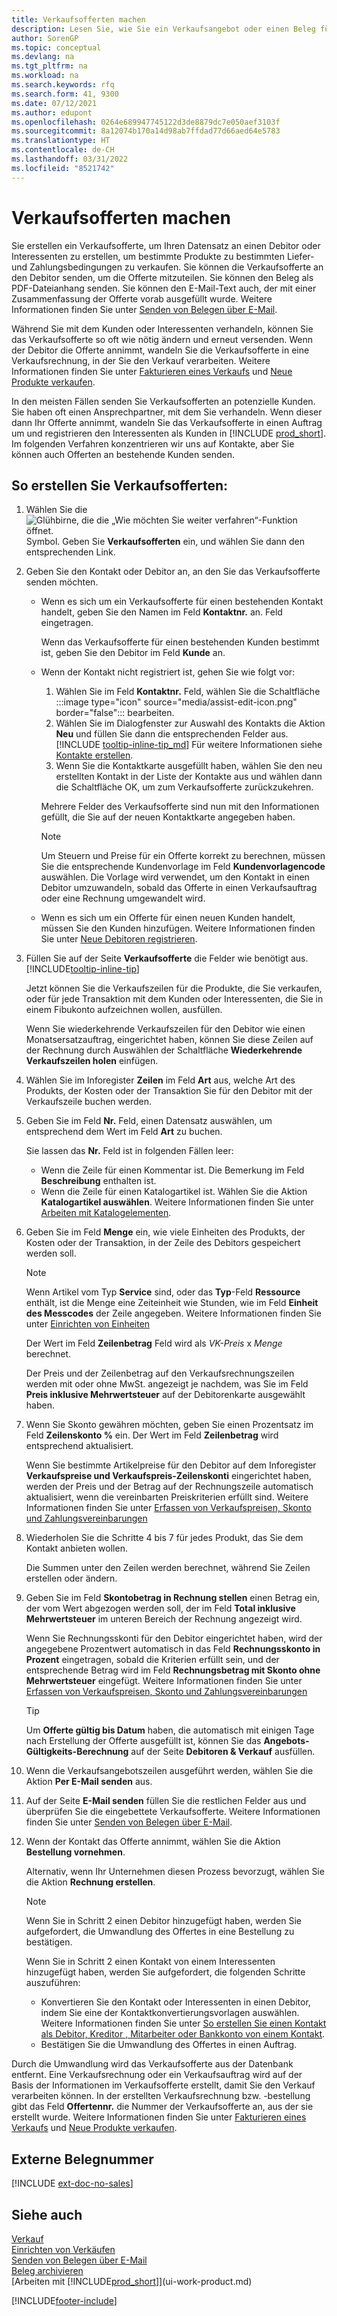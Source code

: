 ```yaml
---
title: Verkaufsofferten machen
description: Lesen Sie, wie Sie ein Verkaufsangebot oder einen Beleg für eine Angebotsanfrage (RFQ) erstellen, um Ihr Angebot an einen Debitor oder Interessenten zum Verkauf von Produkten zu bestimmten Bedingungen zu erstellen.
author: SorenGP
ms.topic: conceptual
ms.devlang: na
ms.tgt_pltfrm: na
ms.workload: na
ms.search.keywords: rfq
ms.search.form: 41, 9300
ms.date: 07/12/2021
ms.author: edupont
ms.openlocfilehash: 0264e689947745122d3de8879dc7e050aef3103f
ms.sourcegitcommit: 8a12074b170a14d98ab7ffdad77d66aed64e5783
ms.translationtype: HT
ms.contentlocale: de-CH
ms.lasthandoff: 03/31/2022
ms.locfileid: "8521742"
---
```

# <a name="make-sales-quotes"></a>Verkaufsofferten machen

Sie erstellen ein Verkaufsofferte, um Ihren Datensatz an einen Debitor oder Interessenten zu erstellen, um bestimmte Produkte zu bestimmten Liefer- und Zahlungsbedingungen zu verkaufen. Sie können die Verkaufsofferte an den Debitor senden, um die Offerte mitzuteilen. Sie können den Beleg als PDF-Dateianhang senden. Sie können den E-Mail-Text auch, der mit einer Zusammenfassung der Offerte vorab ausgefüllt wurde. Weitere Informationen finden Sie unter [Senden von Belegen über E-Mail](ui-how-send-documents-email.md).

Während Sie mit dem Kunden oder Interessenten verhandeln, können Sie das Verkaufsofferte so oft wie nötig ändern und erneut versenden. Wenn der Debitor die Offerte annimmt, wandeln Sie die Verkaufsofferte in eine Verkaufsrechnung, in der Sie den Verkauf verarbeiten. Weitere Informationen finden Sie unter [Fakturieren eines Verkaufs](sales-how-invoice-sales.md) und [Neue Produkte verkaufen](sales-how-sell-products.md).

In den meisten Fällen senden Sie Verkaufsofferten an potenzielle Kunden. Sie haben oft einen Ansprechpartner, mit dem Sie verhandeln. Wenn dieser dann Ihr Offerte annimmt, wandeln Sie das Verkaufsofferte in einen Auftrag um und registrieren den Interessenten als Kunden in [!INCLUDE [prod_short](includes/prod_short.md)]. Im folgenden Verfahren konzentrieren wir uns auf Kontakte, aber Sie können auch Offerten an bestehende Kunden senden.  

## <a name="to-create-a-sales-quote"></a>So erstellen Sie Verkaufsofferten:

1. Wählen Sie die ![Glühbirne, die die „Wie möchten Sie weiter verfahren“-Funktion öffnet.](media/ui-search/search_small.png "Tell me-Funktion") Symbol. Geben Sie **Verkaufsofferten** ein, und wählen Sie dann den entsprechenden Link.
2. Geben Sie den Kontakt oder Debitor an, an den Sie das Verkaufsofferte senden möchten.

    - Wenn es sich um ein Verkaufsofferte für einen bestehenden Kontakt handelt, geben Sie den Namen im Feld **Kontaktnr.** an. Feld eingetragen.  

        Wenn das Verkaufsofferte für einen bestehenden Kunden bestimmt ist, geben Sie den Debitor im Feld **Kunde** an.
    - Wenn der Kontakt nicht registriert ist, gehen Sie wie folgt vor:

        1. Wählen Sie im Feld **Kontaktnr.** Feld, wählen Sie die Schaltfläche :::image type="icon" source="media/assist-edit-icon.png" border="false"::: bearbeiten.
        2. Wählen Sie im Dialogfenster zur Auswahl des Kontakts die Aktion **Neu** und füllen Sie dann die entsprechenden Felder aus. [!INCLUDE [tooltip-inline-tip_md](includes/tooltip-inline-tip_md.md)] Für weitere Informationen siehe [Kontakte erstellen](marketing-create-contact-companies.md).  
        3. Wenn Sie die Kontaktkarte ausgefüllt haben, wählen Sie den neu erstellten Kontakt in der Liste der Kontakte aus und wählen dann die Schaltfläche OK, um zum Verkaufsofferte zurückzukehren.

        Mehrere Felder des Verkaufsofferte sind nun mit den Informationen gefüllt, die Sie auf der neuen Kontaktkarte angegeben haben.

        > [!NOTE]
        > Um Steuern und Preise für ein Offerte korrekt zu berechnen, müssen Sie die entsprechende Kundenvorlage im Feld **Kundenvorlagencode** auswählen. Die Vorlage wird verwendet, um den Kontakt in einen Debitor umzuwandeln, sobald das Offerte in einen Verkaufsauftrag oder eine Rechnung umgewandelt wird.
    -  Wenn es sich um ein Offerte für einen neuen Kunden handelt, müssen Sie den Kunden hinzufügen. Weitere Informationen finden Sie unter [Neue Debitoren registrieren](sales-how-register-new-customers.md).  

3. Füllen Sie auf der Seite **Verkaufsofferte** die Felder wie benötigt aus. [!INCLUDE[tooltip-inline-tip](includes/tooltip-inline-tip_md.md)]  

    Jetzt können Sie die Verkaufszeilen für die Produkte, die Sie verkaufen, oder für jede Transaktion mit dem Kunden oder Interessenten, die Sie in einem Fibukonto aufzeichnen wollen, ausfüllen.  

    Wenn Sie wiederkehrende Verkaufszeilen für den Debitor wie einen Monatsersatzauftrag, eingerichtet haben, können Sie diese Zeilen auf der Rechnung durch Auswählen der Schaltfläche **Wiederkehrende Verkaufszeilen holen** einfügen.  

4. Wählen Sie im Inforegister **Zeilen** im Feld **Art** aus, welche Art des Produkts, der Kosten oder der Transaktion Sie für den Debitor mit der Verkaufszeile buchen werden.
5. Geben Sie im Feld **Nr.** Feld, einen Datensatz auswählen, um entsprechend dem Wert im Feld **Art** zu buchen.

    Sie lassen das **Nr.** Feld ist in folgenden Fällen leer:
    - Wenn die Zeile für einen Kommentar ist. Die Bemerkung im Feld **Beschreibung** enthalten ist.
    - Wenn die Zeile für einen Katalogartikel ist. Wählen Sie die Aktion **Katalogartikel auswählen**. Weitere Informationen finden Sie unter [Arbeiten mit Katalogelementen](inventory-how-work-nonstock-items.md).

6. Geben Sie im Feld **Menge** ein, wie viele Einheiten des Produkts, der Kosten oder der Transaktion, in der Zeile des Debitors gespeichert werden soll.

    > [!NOTE]  
    >  Wenn Artikel vom Typ **Service** sind, oder das **Typ**-Feld **Ressource** enthält, ist die Menge eine Zeiteinheit wie Stunden, wie im Feld **Einheit des Messcodes** der Zeile angegeben. Weitere Informationen finden Sie unter [Einrichten von Einheiten](inventory-how-setup-units-of-measure.md)

    Der Wert im Feld **Zeilenbetrag** Feld wird als *VK-Preis* x *Menge* berechnet.  

    Der Preis und der Zeilenbetrag auf den Verkaufsrechnungszeilen werden mit oder ohne MwSt. angezeigt je nachdem, was Sie im Feld **Preis inklusive Mehrwertsteuer** auf der Debitorenkarte ausgewählt haben.  
7. Wenn Sie Skonto gewähren möchten, geben Sie einen Prozentsatz im Feld **Zeilenskonto %** ein. Der Wert im Feld **Zeilenbetrag** wird entsprechend aktualisiert.  

    Wenn Sie bestimmte Artikelpreise für den Debitor auf dem Inforegister **Verkaufspreise und Verkaufspreis-Zeilenskonti** eingerichtet haben, werden der Preis und der Betrag auf der Rechnungszeile automatisch aktualisiert, wenn die vereinbarten Preiskriterien erfüllt sind. Weitere Informationen finden Sie unter [Erfassen von Verkaufspreisen, Skonto und Zahlungsvereinbarungen](sales-how-record-sales-price-discount-payment-agreements.md)  
8. Wiederholen Sie die Schritte 4 bis 7 für jedes Produkt, das Sie dem Kontakt anbieten wollen.

    Die Summen unter den Zeilen werden berechnet, während Sie Zeilen erstellen oder ändern.  
9. Geben Sie im Feld **Skontobetrag in Rechnung stellen** einen Betrag ein, der vom Wert abgezogen werden soll, der im Feld **Total inklusive Mehrwertsteuer** im unteren Bereich der Rechnung angezeigt wird.

    Wenn Sie Rechnungsskonti für den Debitor eingerichtet haben, wird der angegebene Prozentwert automatisch in das Feld **Rechnungsskonto in Prozent** eingetragen, sobald die Kriterien erfüllt sein, und der entsprechende Betrag wird im Feld **Rechnungsbetrag mit Skonto ohne Mehrwertsteuer** eingefügt. Weitere Informationen finden Sie unter [Erfassen von Verkaufspreisen, Skonto und Zahlungsvereinbarungen](sales-how-record-sales-price-discount-payment-agreements.md)

    > [!TIP]
    > Um **Offerte gültig bis Datum** haben, die automatisch mit einigen Tage nach Erstellung der Offerte ausgefüllt ist, können Sie das **Angebots-Gültigkeits-Berechnung** auf der Seite **Debitoren & Verkauf** ausfüllen.

10. Wenn die Verkaufsangebotszeilen ausgeführt werden, wählen Sie die Aktion **Per E-Mail senden** aus.
11. Auf der Seite **E-Mail senden** füllen Sie die restlichen Felder aus und überprüfen Sie die eingebettete Verkaufsofferte. Weitere Informationen finden Sie unter [Senden von Belegen über E-Mail](ui-how-send-documents-email.md).
12. Wenn der Kontakt das Offerte annimmt, wählen Sie die Aktion **Bestellung vornehmen**.  

    Alternativ, wenn Ihr Unternehmen diesen Prozess bevorzugt, wählen Sie die Aktion **Rechnung erstellen**.  
    > [!NOTE]
    > Wenn Sie in Schritt 2 einen Debitor hinzugefügt haben, werden Sie aufgefordert, die Umwandlung des Offertes in eine Bestellung zu bestätigen.  
    >
    > Wenn Sie in Schritt 2 einen Kontakt von einem Interessenten hinzugefügt haben, werden Sie aufgefordert, die folgenden Schritte auszuführen:
    >
    >  - Konvertieren Sie den Kontakt oder Interessenten in einen Debitor, indem Sie eine der Kontaktkonvertierungsvorlagen auswählen. Weitere Informationen finden Sie unter [So erstellen Sie einen Kontakt als Debitor, Kreditor , Mitarbeiter oder Bankkonto von einem Kontakt](marketing-create-contact-companies.md#to-create-a-customer-vendor-employee-or-bank-account-from-a-contact).  
    > - Bestätigen Sie die Umwandlung des Offertes in einen Auftrag.

Durch die Umwandlung wird das Verkaufsofferte aus der Datenbank entfernt. Eine Verkaufsrechnung oder ein Verkaufsauftrag wird auf der Basis der Informationen im Verkaufsofferte erstellt, damit Sie den Verkauf verarbeiten können. In der erstellten Verkaufsrechnung bzw. -bestellung gibt das Feld **Offertennr.** die Nummer der Verkaufsofferte an, aus der sie erstellt wurde. Weitere Informationen finden Sie unter [Fakturieren eines Verkaufs](sales-how-invoice-sales.md) und [Neue Produkte verkaufen](sales-how-sell-products.md).  

## <a name="external-document-number"></a>Externe Belegnummer

[!INCLUDE [ext-doc-no-sales](includes/ext-doc-no-sales.md)]

## <a name="see-also"></a>Siehe auch

[Verkauf](sales-manage-sales.md)  
[Einrichten von Verkäufen](sales-setup-sales.md)  
[Senden von Belegen über E-Mail](ui-how-send-documents-email.md)  
[Beleg archivieren](across-how-to-archive-documents.md)  
[Arbeiten mit [!INCLUDE[prod_short](includes/prod_short.md)]](ui-work-product.md)  

[!INCLUDE[footer-include](includes/footer-banner.md)]